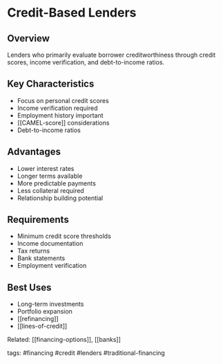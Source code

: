# Credit-Based Lenders

## Overview
Lenders who primarily evaluate borrower creditworthiness through credit scores, income verification, and debt-to-income ratios.

## Key Characteristics
- Focus on personal credit scores
- Income verification required
- Employment history important
- [[CAMEL-score]] considerations
- Debt-to-income ratios

## Advantages
- Lower interest rates
- Longer terms available
- More predictable payments
- Less collateral required
- Relationship building potential

## Requirements
- Minimum credit score thresholds
- Income documentation
- Tax returns
- Bank statements
- Employment verification

## Best Uses
- Long-term investments
- Portfolio expansion
- [[refinancing]]
- [[lines-of-credit]]

Related: [[financing-options]], [[banks]]

tags: #financing #credit #lenders #traditional-financing 